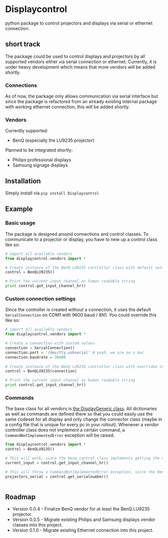 # Displaycontrol

python package to control projectors and displays via serial or ethernet connection.

## short track

The package could be used to control displays and projectors by all supported vendors either via serial connection or ethernet. Currently, it is under heavy development which means that more vendors will be added shortly. 

### Connections

As of now, the package only allows communication via serial interface but since the package is refactored from an already existing internal package with working ethernet connection, this will be added shortly.

### Vendors

Currently supported:

* BenQ (especially the LU9235 projector)

Planned to be integrated shortly:

* Philips professional displays
* Samsung signage displays

## Installation

Simply install via ```pip install Displaycontrol```

## Example

### Basic usage

The package is designed around connections and control classes. To communicate to a projector or display, you have to new up a control class like so:

```python
# import all available vendors
from displaycontrol.vendors import * 

# Create instance of the BenQ LU9235 controller class with default settings
control = BenQLU9235()

# Print the current input channel as human readable string
print control.get_input_channel_hr() 
``` 

### Custom connection settings

Since the controller is created without a connection, it uses the default ```SerialConnection``` on COM1 with 9600 baud / 8N1. You could override this like so:

```python
# import all available vendors
from displaycontrol.vendors import *

# Create a connection with custom values
connection = SerialConnection()
connection.port = '/dev/tty.usbserial' # yeah, we are on a mac
connection.baudrate = 38400 
 
# Create instance of the BenQ LU9235 controller class with overriden custom settings
control = BenQLU9235(connection)

# Print the current input channel as human readable string
print control.get_input_channel_hr() 
``` 
 
### Commands

The base class for all vendors is [the DisplayGeneric class](https://github.com/TopRedMedia/displaycontrol/blob/master/displaycontrol/vendors/generic.py#L17). All dictionaries as well as commands are defined there so that you could easily use the same codeset for all display and only change the connector class (maybe in a config file that is unique for every pc in your rollout). Whenever a vendor controller class does not implement a certain command, a ````CommandNotImplementedError```` exception will be raised.

```python
from displaycontrol.vendors import *
control = BenQLU9235()

# This will work, since the benq control class implements getting the current input channel
current_input = control.get_input_channel_hr()

# This will throw a CommandNotImplementedError exception, since the BenQ interface does not provide a way to get the serial number
projectors_serial = control.get_serialnumber() 
 

```

## Roadmap

* Version 0.0.4 - Finalize BenQ vendor for at least the BenQ LU9235 projector.
* Version 0.0.5 - Migrate existing Philips and Samsung displays vendor classes into this project.
* Version 0.1.0 - Migrate existing Ethernet connection into this project. 


